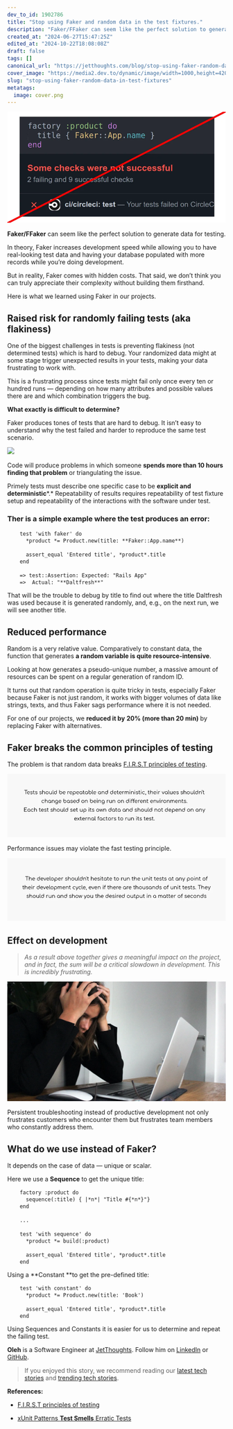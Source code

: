 ```yaml
---
dev_to_id: 1902786
title: "Stop using Faker and random data in the test fixtures."
description: "Faker/FFaker can seem like the perfect solution to generate data for testing.  In theory, Faker..."
created_at: "2024-06-27T15:47:25Z"
edited_at: "2024-10-22T18:08:08Z"
draft: false
tags: []
canonical_url: "https://jetthoughts.com/blog/stop-using-faker-random-data-in-test-fixtures/"
cover_image: "https://media2.dev.to/dynamic/image/width=1000,height=420,fit=cover,gravity=auto,format=auto/https%3A%2F%2Fdev-to-uploads.s3.amazonaws.com%2Fuploads%2Farticles%2Fph5ct77dpnm7820jf2wn.png"
slug: "stop-using-faker-random-data-in-test-fixtures"
metatags:
  image: cover.png
---
```

![Image description](file_0.png)



**Faker/FFaker** can seem like the perfect solution to generate data for testing.

In theory, Faker increases development speed while allowing you to have real-looking test data and having your database populated with more records while you’re doing development.

But in reality, Faker comes with hidden costs. That said, we don’t think you can truly appreciate their complexity without building them firsthand.

Here is what we learned using Faker in our projects.

## Raised risk for randomly failing tests (aka flakiness)

One of the biggest challenges in tests is preventing flakiness (not determined tests) which is hard to debug. Your randomized data might at some stage trigger unexpected results in your tests, making your data frustrating to work with.

This is a frustrating process since tests might fail only once every ten or hundred runs — depending on how many attributes and possible values there are and which combination triggers the bug.

**What exactly is difficult to determine?**

Faker produces tones of tests that are hard to debug. It isn’t easy to understand why the test failed and harder to reproduce the same test scenario.

![](https://cdn-images-1.medium.com/max/2000/1*jvTfk_gqTqIA_NGanNrjbw.png)

Code will produce problems in which someone **spends more than 10 hours finding that problem** or triangulating the issue.

Primely tests must describe one specific case to be **explicit and deterministic***.* Repeatability of results requires repeatability of test fixture setup and repeatability of the interactions with the software under test.

### Ther is a simple example where the test produces an error:
```
    test 'with faker' do
      *product *= Product.new(title: **Faker::App.name**)
    
      assert_equal 'Entered title', *product*.title
    end

    => test::Assertion: Expected: "Rails App"
    =>  Actual: "**Daltfresh**"
```
That will be the trouble to debug by title to find out where the title Daltfresh was used because it is generated randomly, and, e.g., on the next run, we will see another title.

## Reduced performance

Random is a very relative value. Comparatively to constant data, the function that generates **a random variable is quite resource-intensive**.

Looking at how generates a pseudo-unique number, a massive amount of resources can be spent on a regular generation of random ID.

It turns out that random operation is quite tricky in tests, especially Faker because Faker is not just random, it works with bigger volumes of data like strings, texts, and thus Faker sags performance where it is not needed.

For one of our projects, we **reduced it by** **20% (more than 20 min)** by replacing Faker with alternatives.

## Faker breaks the common principles of testing

The problem is that random data breaks [F.I.R.S.T principles of testing](https://medium.com/@tasdikrahman/f-i-r-s-t-principles-of-testing-1a497acda8d6).


![Image description](file_1.png)



Performance issues may violate the fast testing principle.


![Image description](file_2.png)



## Effect on development
>  *As a result above together gives a meaningful impact on the project, and in fact, the sum will be a critical slowdown in development. This is incredibly frustrating.*


![Image description](file_3.png)



Persistent troubleshooting instead of productive development not only frustrates customers who encounter them but frustrates team members who constantly address them.

## **What do we use instead of Faker?**

It depends on the case of data — unique or scalar.

Here we use a **Sequence** to get the unique title:
```
    factory :product do
      sequence(:title) { |*n*| "Title #{*n*}"}
    end

    ...

    test 'with sequence' do
      *product *= build(:product)
    
      assert_equal 'Entered title', *product*.title
    end
```
Using a **Constant **to get the pre-defined title:
```
    test 'with constant' do
      *product *= Product.new(title: 'Book')
    
      assert_equal 'Entered title', *product*.title
    end
```
Using Sequences and Constants it is easier for us to determine and repeat the failing test.

**Oleh** is a Software Engineer at [JetThoughts](https://www.jetthoughts.com/). Follow him on [LinkedIn](https://www.linkedin.com/in/oleh-barchuk-0b9813192/) or [GitHub](https://github.com/phoenixixixix).
>  If you enjoyed this story, we recommend reading our [latest tech stories](https://jtway.co/latest) and [trending tech stories](https://jtway.co/trending).

**References:**

* [F.I.R.S.T principles of testing](https://medium.com/@tasdikrahman/f-i-r-s-t-principles-of-testing-1a497acda8d6)

* [xUnit Patterns **Test Smells** Erratic Tests](http://xunitpatterns.com/Erratic%20Test.html)
